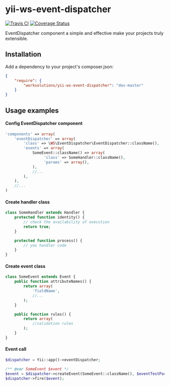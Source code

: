 yii-ws-event-dispatcher
=======================
[![Travis CI](https://travis-ci.org/worksolutions/yii-ws-event-dispatcher.png "Travis CI")](https://travis-ci.org/worksolutions/yii-ws-event-dispatcher)
[![Coverage Status](https://coveralls.io/repos/worksolutions/yii-ws-event-dispatcher/badge.png?branch=master)](https://coveralls.io/r/worksolutions/yii-ws-event-dispatcher?branch=master)

EventDispatcher component a simple and effective make your projects truly extensible.

Installation
------------
Add a dependency to your project's composer.json:
```json
{
    "require": {
        "worksolutions/yii-ws-event-dispatcher": "dev-master"
    }
}
```

Usage examples
--------------
#### Config EventDispatcher component
```php
'components' => array(
    'eventDispatcher' => array(
        'class' => \WS\EventDispatcher\EventDispatcher::className(),
        'events' => array(
            SomeEvent::className() => array(
                 'class' => SomeHandler::className(),
                 'params' => array(),
            ),
            //...
        ),
    ),
    //...
)
```

#### Create handler class
```php
class SomeHandler extends Handler {
    protected function identity() {
        // check the availability of execution
        return true;
    }

    protected function process() {
        // you handler code
    }
}
```

#### Create event class
```php
class SomeEvent extends Event {
    public function attributeNames() {
        return array(
            'fieldName',
            //...
        );
    }

    public function rules() {
        return array(
            //validation rules
        );
    }
}
```

#### Event call
```php
$dispatcher = Yii::app()->eventDispatcher;

/** @var SomeEvent $event */
$event = $dispatcher->createEvent(SomeEvent::className(), $eventTestParams);
$dispatcher->fire($event);
```
